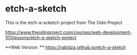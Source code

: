 # etch-a-sketch
This is the etch-a-scketch project from The Odin Project

https://www.theodinproject.com/courses/web-development-101/lessons/etch-a-sketch-project
 
**Web Version: ** https://rabidza.github.io/etch-a-sketch
